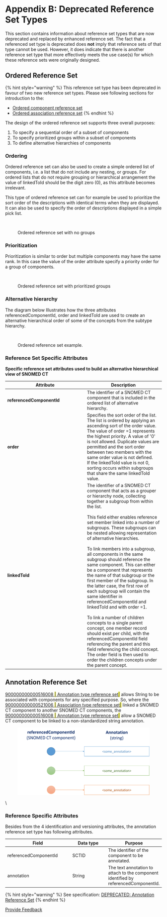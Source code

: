 # Appendix B: Deprecated Reference Set Types

This section contains information about reference set types that are now deprecated and replaced by enhanced reference set. The fact that a referenced set type is deprecated does **not** imply that reference sets of that type cannot be used. However, it does indicate that there is another reference set type that more effectively meets the use case(s) for which these reference sets were originally designed.

## Ordered Reference Set

{% hint style="warning" %}
This reference set type has been deprecated in favour of two new reference set types. Please see following sections for introduction to the:

* [Ordered component reference set](5-reference-set-types.md#ordered-component-reference-set)
* [Ordered association reference set](5-reference-set-types.md#ordered-association-reference-set)
{% endhint %}

The design of the ordered reference set supports three overall purposes:

1. To specify a sequential order of a subset of components
2. To specify prioritized groups within a subset of components&#x20;
3. To define alternative hierarchies of components&#x20;

### Ordering <a href="#orderedreferenceset-ordering" id="orderedreferenceset-ordering"></a>

Ordered reference set can also be used to create a simple ordered list of components, i.e. a list that do not include any nesting, or groups. For ordered lists that do not require grouping or hierarchical arrangement the value of linkedToId should be the digit zero (0), as this attribute becomes irrelevant.

This type of ordered reference set can for example be used to prioritize the sort order of the descriptions with identical terms when they are displayed. It can also be used to specify the order of descriptions displayed in a simple pick list.

<figure><img src="https://confluence.ihtsdotools.org/download/attachments/35985666/worddav1bc9228010e80acf97a985485c16361f.png?version=1&#x26;modificationDate=1482423992000&#x26;api=v2" alt=""><figcaption><p>Ordered reference set with no groups</p></figcaption></figure>

### Prioritization <a href="#orderedreferenceset-prioritizationprioritization" id="orderedreferenceset-prioritizationprioritization"></a>

Prioritization is similar to order but multiple components may have the same rank. In this case the value of the order attribute specify a priority order for a group of components.&#x20;

<figure><img src="https://confluence.ihtsdotools.org/download/attachments/35985666/image2016-7-21%208%3A55%3A31.png?version=1&#x26;modificationDate=1482423992000&#x26;api=v2" alt=""><figcaption><p>Ordered reference set with prioritized groups</p></figcaption></figure>

### Alternative hierarchy <a href="#orderedreferenceset-alternativehierarchy" id="orderedreferenceset-alternativehierarchy"></a>

The diagram below Illustrates how the three attributes referencedComponentId, order and linkedToId are used to create an alternative hierarchical order of some of the concepts from the subtype hierarchy.&#x20;

<figure><img src="https://confluence.ihtsdotools.org/download/attachments/35985666/worddav607276daeb2cf6f6bb54a6e6e3c871b5.png?version=1&#x26;modificationDate=1482423992000&#x26;api=v2" alt=""><figcaption><p>Ordered reference set example.</p></figcaption></figure>

### Reference Set Specific Attributes <a href="#orderedreferenceset-referencesetspecificattributes" id="orderedreferenceset-referencesetspecificattributes"></a>

**Specific reference set attributes used to build an alternative hierarchical view of SNOMED CT**

<table><thead><tr><th width="242.5234375">Attribute</th><th>Description</th></tr></thead><tbody><tr><td><strong>referencedComponentId</strong></td><td>The identifier of a SNOMED CT component that is included in the ordered list of alternative hierarchy.</td></tr><tr><td><strong>order</strong></td><td>Specifies the sort order of the list. The list is ordered by applying an ascending sort of the order value.<br>The value of order =1 represents the highest priority. A value of '0' is not allowed. Duplicate values are permitted and the sort order between two members with the same order value is not defined.<br>If the linkedToId value is not 0, sorting occurs within subgroups that share the same linkedToId value.</td></tr><tr><td><strong>linkedToId</strong></td><td>The identifier of a SNOMED CT component that acts as a grouper or hierarchy node, collecting together a subgroup from within the list.<br><br>This field either enables reference set member linked into a number of subgroups. These subgroups can be nested allowing representation of alternative hierarchies.<br><br>To link members into a subgroup, all components in the same subgroup should reference the same component. This can either be a component that represents the name of that subgroup or the first member of the subgroup. In the latter case, the first row of each subgroup will contain the same identifier in referencedComponentId and linkedToId and with order =1.<br><br>To link a number of children concepts to a single parent concept, one member record should exist per child, with the referencedComponentId field referencing the parent and this field referencing the child concept. The order field is then used to order the children concepts under the parent concept.</td></tr></tbody></table>

## Annotation Reference Set

[900000000000516008 <mark style="color:blue;">|</mark> Annotation type reference set<mark style="color:blue;">|</mark>](http://snomed.info/id/900000000000516008) allows  String to be associated with components for any specified purpose. So, where the [900000000000521006 <mark style="color:blue;">|</mark> Association type reference set<mark style="color:blue;">|</mark>](http://snomed.info/id/900000000000521006) linked a SNOMED CT component to another SNOMED CT components, the [900000000000516008 <mark style="color:blue;">|</mark> Annotation type reference set<mark style="color:blue;">|</mark>](http://snomed.info/id/900000000000516008) allow a SNOMED CT component to be linked to a non-standardized string annotation.

<figure><img src=".gitbook/assets/image (4).png" alt=""><figcaption></figcaption></figure>

\


### Reference Specific Attributes <a href="#annotationreferenceset-referencespecificattributes" id="annotationreferenceset-referencespecificattributes"></a>

Besides from the 4 identification and versioning attributes, the annotation reference set type has following attributes.

<table><thead><tr><th width="207.10546875">Field</th><th width="121.859375">Data type</th><th>Purpose</th></tr></thead><tbody><tr><td>referencedComponentId</td><td>SCTID</td><td>The identifier of the  component to be annotated.</td></tr><tr><td>annotation</td><td>String</td><td>The text  annotation to attach to the  component identified by referencedComponentId.</td></tr></tbody></table>

{% hint style="warning" %}
&#x20;See specification: [DEPRECATED: Annotation Reference Set](https://confluence.ihtsdotools.org/display/DOCRELFMT/5.2.1.6+DEPRECATED%3A+Annotation+Reference+Set)
{% endhint %}







<a href="https://docs.google.com/forms/d/e/1FAIpQLScTmbZIf0UEQwYDkY27EEWBkaiYkHSbR0_9DmFrMLXoQLyL7Q/viewform?usp=pp_url&entry.1767247133=Refset+Guide&entry.670899847=Appendix%20B%3A%20Deprecated%20Reference%20Set%20Types" class="button primary">Provide Feedback</a>
